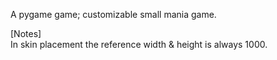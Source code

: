 A pygame game; customizable small mania game.

[Notes]  
In skin placement the reference width & height is always 1000.
